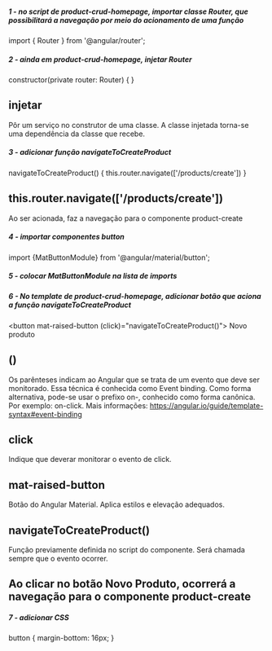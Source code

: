 ##### 1 - no script de product-crud-homepage, importar classe Router, que possibilitará a navegação por meio do acionamento de uma função
import { Router } from '@angular/router';


##### 2 - ainda em product-crud-homepage, injetar Router
constructor(private router: Router) { }

## injetar
Pôr um serviço no construtor de uma classe. A classe injetada torna-se uma dependência da classe que recebe.


##### 3 - adicionar função navigateToCreateProduct
navigateToCreateProduct() {
    this.router.navigate(['/products/create'])
}

## this.router.navigate(['/products/create'])
Ao ser acionada, faz a navegação para o componente product-create


##### 4 - importar componentes button
import {MatButtonModule} from '@angular/material/button';


##### 5 - colocar MatButtonModule na lista de imports


##### 6 - No template de product-crud-homepage, adicionar botão que aciona a função navigateToCreateProduct
<button mat-raised-button (click)="navigateToCreateProduct()"> Novo produto </button>

## ()
Os parênteses indicam ao Angular que se trata de um evento que deve ser monitorado. Essa técnica é conhecida como Event binding.
Como forma alternativa, pode-se usar o prefixo on-, conhecido como forma canônica. Por exemplo: on-click.
Mais informações: https://angular.io/guide/template-syntax#event-binding

## click
Indique que deverar monitorar o evento de click.

## mat-raised-button
Botão do Angular Material. Aplica estilos e elevação adequados.

## navigateToCreateProduct()
Função previamente definida no script do componente. Será chamada sempre que o evento ocorrer.

## Ao clicar no botão Novo Produto, ocorrerá a navegação para o componente product-create


##### 7 - adicionar CSS
button {
    margin-bottom: 16px;
}